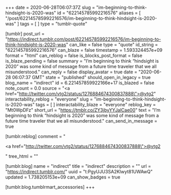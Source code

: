 +++
date = 2020-06-28T06:07:37Z
slug = "im-beginning-to-think-hindsight-is-2020-was"
id = "622145785992216576"
aliases = [ "/post/622145785992216576/im-beginning-to-think-hindsight-is-2020-was" ]
tags = [ ]
type = "tumblr-quote"

[tumblr]
post_url = "https://indirect.tumblr.com/post/622145785992216576/im-beginning-to-think-hindsight-is-2020-was"
can_like = false
type = "quote"
id_string = "622145785992216576"
can_blaze = false
timestamp = 1.593324457e+09
format = "html"
can_reblog = false
is_blocks_post_format = false
is_blaze_pending = false
summary = "I’m beginning to think “hindsight is 2020” was some kind of message from a future time traveler that we all misunderstood."
can_reply = false
display_avatar = true
date = "2020-06-28 06:07:37 GMT"
state = "published"
should_open_in_legacy = true
blog_name = "indirect"
id = 6.221457859922166e+17
is_blazed = false
note_count = 0.0
source = "<a href=\"http://twitter.com/vtg2/status/1276884674300837888\">@vtg2</a>"
interactability_reblog = "everyone"
slug = "im-beginning-to-think-hindsight-is-2020-was"
tags = [ ]
interactability_blaze = "everyone"
reblog_key = "Mt0WpDFz"
short_url = "https://tmblr.co/ZY3jbyYYJalCae00"
text = "I’m beginning to think “hindsight is 2020” was some kind of message from a future time traveler that we all misunderstood."
can_send_in_message = true

[tumblr.reblog]
comment = "<p><a href=\"http://twitter.com/vtg2/status/1276884674300837888\">@vtg2</a></p>"
tree_html = ""

[tumblr.blog]
name = "indirect"
title = "indirect"
description = ""
url = "https://indirect.tumblr.com/"
uuid = "t:PgyUJU3SA2Klwyt81UWAwQ"
updated = 1.738205153e+09
can_show_badges = true

[tumblr.blog.tumblrmart_accessories]
+++
